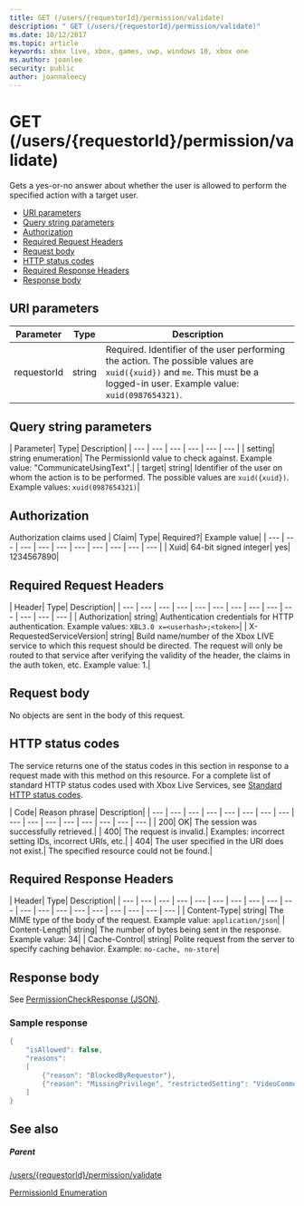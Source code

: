 ```yaml
---
title: GET (/users/{requestorId}/permission/validate)
description: " GET (/users/{requestorId}/permission/validate)"
ms.date: 10/12/2017
ms.topic: article
keywords: xbox live, xbox, games, uwp, windows 10, xbox one
ms.author: joanlee
security: public
author: joannaleecy
---
```


# GET (/users/{requestorId}/permission/validate)
Gets a yes-or-no answer about whether the user is allowed to perform the specified action with a target user.

  * [URI parameters](#ID4EQ)
  * [Query string parameters](#ID4E2)
  * [Authorization](#ID4EDC)
  * [Required Request Headers](#ID4EID)
  * [Request body](#ID4ETE)
  * [HTTP status codes](#ID4E5E)
  * [Required Response Headers](#ID4ETG)
  * [Response body](#ID4EKAAC)

<a id="ID4EQ"></a>


## URI parameters

| Parameter| Type| Description|
| --- | --- | --- |
| requestorId| string| Required. Identifier of the user performing the action. The possible values are <code>xuid({xuid})</code> and <code>me</code>. This must be a logged-in user. Example value: <code>xuid(0987654321)</code>.|

<a id="ID4E2"></a>


## Query string parameters

| Parameter| Type| Description|
| --- | --- | --- | --- | --- | --- |
| setting| string enumeration| The PermissionId value to check against. Example value: "CommunicateUsingText".|
| target| string| Identifier of the user on whom the action is to be performed. The possible values are <code>xuid({xuid})</code>. Example values: <code>xuid(0987654321)</code>|

<a id="ID4EDC"></a>


## Authorization

Authorization claims used | Claim| Type| Required?| Example value|
| --- | --- | --- | --- | --- | --- | --- | --- | --- | --- |
| Xuid| 64-bit signed integer| yes| 1234567890|

<a id="ID4EID"></a>


## Required Request Headers

| Header| Type| Description|
| --- | --- | --- | --- | --- | --- | --- | --- | --- | --- | --- | --- | --- |
| Authorization| string| Authentication credentials for HTTP authentication. Example values: <code>XBL3.0 x=&lt;userhash>;&lt;token></code>|
| X-RequestedServiceVersion| string| Build name/number of the Xbox LIVE service to which this request should be directed. The request will only be routed to that service after verifying the validity of the header, the claims in the auth token, etc. Example value: 1.|

<a id="ID4ETE"></a>


## Request body

No objects are sent in the body of this request.

<a id="ID4E5E"></a>


## HTTP status codes

The service returns one of the status codes in this section in response to a request made with this method on this resource. For a complete list of standard HTTP status codes used with Xbox Live Services, see [Standard HTTP status codes](../../additional/httpstatuscodes.md).

| Code| Reason phrase| Description|
| --- | --- | --- | --- | --- | --- | --- | --- | --- | --- | --- | --- | --- | --- | --- | --- |
| 200| OK| The session was successfully retrieved.|
| 400| The request is invalid.| Examples: incorrect setting IDs, incorrect URIs, etc.|
| 404| The user specified in the URI does not exist.| The specified resource could not be found.|

<a id="ID4ETG"></a>


## Required Response Headers

| Header| Type| Description|
| --- | --- | --- | --- | --- | --- | --- | --- | --- | --- | --- | --- | --- | --- | --- | --- | --- | --- | --- |
| Content-Type| string| The MIME type of the body of the request. Example value: <code>application/json</code>|
| Content-Length| string| The number of bytes being sent in the response. Example value: 34|
| Cache-Control| string| Polite request from the server to specify caching behavior. Example: <code>no-cache, no-store</code>|

<a id="ID4EKAAC"></a>


## Response body

See [PermissionCheckResponse (JSON)](../../json/json-permissioncheckresponse.md).

<a id="ID4EWAAC"></a>


### Sample response


```cpp
{
    "isAllowed": false,
    "reasons":
    [
        {"reason": "BlockedByRequestor"},
        {"reason": "MissingPrivilege", "restrictedSetting": "VideoCommunications"}
    ]
}

```


<a id="ID4EABAC"></a>


## See also

<a id="ID4ECBAC"></a>


##### Parent

[/users/{requestorId}/permission/validate](uri-privacyusersrequestoridpermissionvalidate.md)

 [PermissionId Enumeration](../../enums/privacy-enum-permissionid.md)